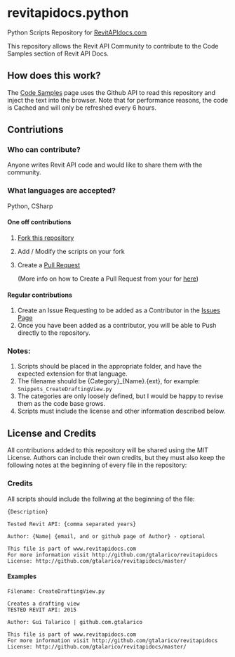 # revitapidocs.python

Python Scripts Repository for [RevitAPIdocs.com](http://www.revitapidocs.com)

This repository allows the Revit API Community to contribute to the Code Samples section of Revit API Docs.

## How does this work?

The [Code Samples](http://www.revitapidocs.com/code) page uses the Github API to read this repository and inject the text into the browser. Note that for performance reasons, the code is Cached and will only be refreshed every 6 hours.

## Contriutions

### Who can contribute?

Anyone writes Revit API code and would like to share them with the community.

### What languages are accepted?

Python, CSharp

#### One off contributions
1. [Fork this repository](https://github.com/gtalarico/revitapidocs/fork)
2. Add / Modify the scripts on your fork
3. Create a [Pull Request](https://github.com/gtalarico/revitapidocs/compare)

    (More info on how to Create a Pull Request from your for [here](https://help.github.com/articles/creating-a-pull-request-from-a-fork/))

#### Regular contributions

1. Create an Issue Requesting to be added as a Contributor in the [Issues Page](https://github.com/gtalarico/revitapidocs/issues)
2. Once you have been added as a contributor, you will be able to Push directly to the repository.

### Notes:

1. Scripts should be placed in the appropriate folder, and have the expected extension for that language.
2. The filename should be {Category}_{Name}.{ext}, for example: `Snippets_CreateDraftingView.py`
3. The categories are only loosely defined, but I would be happy to revise them as the code base grows.
4. Scripts must include the license and other information described below.

## License and Credits

All contributions added to this repository will be shared using the MIT License.
Authors can include their own credits, but they must also keep the following
notes at the beginning of every file in the repository:

### Credits

All scripts should include the follwing at the beginning of the file:

    {Description}
    
    Tested Revit API: {comma separated years}

    Author: {Name| {email, and or github page of Author} - optional

    This file is part of www.revitapidocs.com
    For more information visit http://github.com/gtalarico/revitapidocs
    License: http://github.com/gtalarico/revitapidocs/master/

#### Examples

    Filename: CreateDraftingView.py
    
    Creates a drafting view
    TESTED REVIT API: 2015
    
    Author: Gui Talarico | github.com.gtalarico
    
    This file is part of www.revitapidocs.com
    For more information visit http://github.com/gtalarico/revitapidocs
    License: http://github.com/gtalarico/revitapidocs/master/

